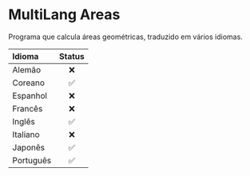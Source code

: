 # MultiLang Areas

Programa que calcula áreas geométricas, traduzido em vários idiomas.

|Idioma|Status|
|:-|:-:|
|Alemão|❌|
|Coreano|✅|
|Espanhol|❌|
|Francês|❌|
|Inglês|✅|
|Italiano|❌|
|Japonês|✅|
|Português|✅|
